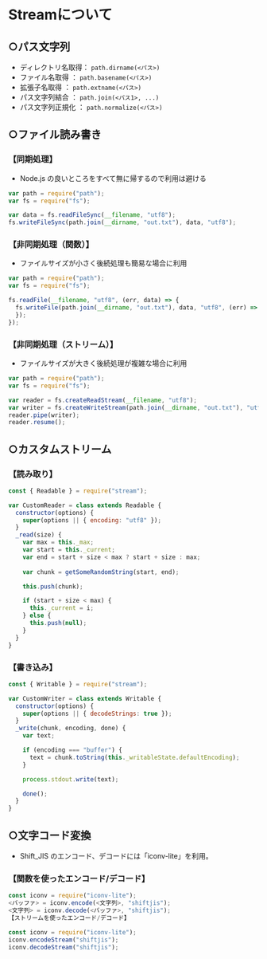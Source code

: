 # Streamについて

## ○パス文字列
- ディレクトリ名取得：  `path.dirname(<パス>)`
- ファイル名取得    ：  `path.basename(<パス>)`
- 拡張子名取得      ：  `path.extname(<パス>)`
- パス文字列結合    ：  `path.join(<パス1>, ...)`
- パス文字列正規化  ：  `path.normalize(<パス>)`



## ○ファイル読み書き
### 【同期処理】
  - Node.js の良いところをすべて無に帰するので利用は避ける
  ```JavaScript
  var path = require("path");
  var fs = require("fs");

  var data = fs.readFileSync(__filename, "utf8");
  fs.writeFileSync(path.join(__dirname, "out.txt"), data, "utf8");
  ```
### 【非同期処理（関数）】
  - ファイルサイズが小さく後続処理も簡易な場合に利用
  ```JavaScript
  var path = require("path");
  var fs = require("fs");
  
  fs.readFile(__filename, "utf8", (err, data) => {
    fs.writeFile(path.join(__dirname, "out.txt"), data, "utf8", (err) => {
    });
  });
  ```
### 【非同期処理（ストリーム）】

  - ファイルサイズが大きく後続処理が複雑な場合に利用
  ```JavaScript
  var path = require("path");
  var fs = require("fs");
  
  var reader = fs.createReadStream(__filename, "utf8");
  var writer = fs.createWriteStream(path.join(__dirname, "out.txt"), "utf8");
  reader.pipe(writer);
  reader.resume();
  ```

## ○カスタムストリーム

### 【読み取り】
  ```JavaScript
  const { Readable } = require("stream");
  
  var CustomReader = class extends Readable {
    constructor(options) {
      super(options || { encoding: "utf8" });
    }
    _read(size) {
      var max = this._max;
      var start = this._current;
      var end = start + size < max ? start + size : max;
      
      var chunk = getSomeRandomString(start, end);
  
      this.push(chunk);    
  
      if (start + size < max) {
        this._current = i;
      } else {
        this.push(null);
      }
    }
  }
  ```

### 【書き込み】
  ```JavaScript
  const { Writable } = require("stream");
  
  var CustomWriter = class extends Writable {
    constructor(options) {
      super(options || { decodeStrings: true });
    }
    _write(chunk, encoding, done) {
      var text;
  
      if (encoding === "buffer") {
        text = chunk.toString(this._writableState.defaultEncoding);
      }
  
      process.stdout.write(text);
  
      done();
    }
  }
  ```

## ○文字コード変換
- Shift_JIS のエンコード、デコードには「iconv-lite」を利用。

### 【関数を使ったエンコード/デコード】
  ```JavaScript
  const iconv = require("iconv-lite");
  <バッファ> = iconv.encode(<文字列>, "shiftjis");
  <文字列> = iconv.decode(<バッファ>, "shiftjis");
  【ストリームを使ったエンコード/デコード】

  const iconv = require("iconv-lite");
  iconv.encodeStream("shiftjis");
  iconv.decodeStream("shiftjis");
  ```